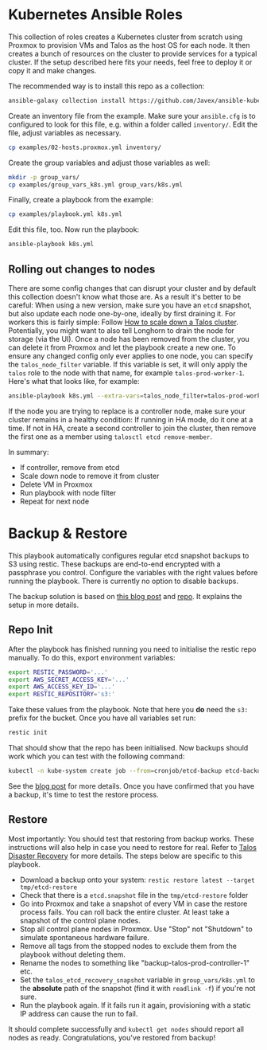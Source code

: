 # Kubernetes Ansible Roles

This collection of roles creates a Kubernetes cluster from scratch using
Proxmox to provision VMs and Talos as the host OS for each node. It then
creates a bunch of resources on the cluster to provide services for a typical
cluster. If the setup described here fits your needs, feel free to deploy it or
copy it and make changes.

The recommended way is to install this repo as a collection:

```bash
ansible-galaxy collection install https://github.com/Javex/ansible-kubernetes
```

Create an inventory file from the example. Make sure your
`ansible.cfg` is to configured to look for this file, e.g. within a folder
called `inventory/`. Edit the file, adjust variables as necessary.

```bash
cp examples/02-hosts.proxmox.yml inventory/
```

Create the group variables and adjust those variables as well:

```bash
mkdir -p group_vars/
cp examples/group_vars_k8s.yml group_vars/k8s.yml
```

Finally, create a playbook from the example:

```bash
cp examples/playbook.yml k8s.yml
```

Edit this file, too. Now run the playbook:

```bash
ansible-playbook k8s.yml
```

## Rolling out changes to nodes

There are some config changes that can disrupt your cluster and by default this
collection doesn't know what those are. As a result it's better to be careful:
When using a new version, make sure you have an `etcd` snapshot, but also update
each node one-by-one, ideally by first draining it. For workers this is fairly
simple: Follow [How to scale down a Talos cluster](https://www.talos.dev/v1.9/talos-guides/howto/scaling-down/).
Potentially, you might  want to also tell Longhorn to drain the node for storage
(via the UI). Once a node has been removed from the cluster, you can delete it
from Proxmox and let the playbook create a new one. To ensure any changed config
only ever applies to one node, you can specify the `talos_node_filter` variable.
If this variable is set, it will only apply the `talos` role to the node with
that name, for example `talos-prod-worker-1`. Here's what that looks like, for
example:

```bash
ansible-playbook k8s.yml --extra-vars=talos_node_filter=talos-prod-worker-1
```

If the node you are trying to replace is a controller node, make sure your
cluster remains in a healthy condition: If running in HA mode, do it one at a
time. If not in HA, create a second controller to join the cluster, then remove
the first one as a member using `talosctl etcd remove-member`.

In summary:

* If controller, remove from etcd
* Scale down node to remove it from cluster
* Delete VM in Proxmox
* Run playbook with node filter
* Repeat for next node

# Backup & Restore

This playbook automatically configures regular etcd snapshot backups to S3 using
restic. These backups are end-to-end encrypted with a passphrase you control.
Configure the variables with the right values before running the playbook. There
is currently no option to disable backups.

The backup solution is based on [this blog post](https://alexlubbock.com/encrypted-backup-talos-etcd-aws-s3)
and [repo](https://github.com/alubbock/talos-etcd-backup). It explains the setup
in more details.

## Repo Init

After the playbook has finished running you need to initialise the restic repo
manually. To do this, export environment variables:

```bash
export RESTIC_PASSWORD='...'
export AWS_SECRET_ACCESS_KEY='...'
export AWS_ACCESS_KEY_ID='...'
export RESTIC_REPOSITORY='s3:'
```

Take these values from the playbook. Note that here you **do** need the `s3:`
prefix for the bucket. Once you have all variables set run:

```bash
restic init
```

That should show that the repo has been initialised. Now backups should work
which you can test with the following command:

```bash
kubectl -n kube-system create job --from=cronjob/etcd-backup etcd-backup-first
```

See the [blog post](https://alexlubbock.com/encrypted-backup-talos-etcd-aws-s3)
for more details. Once you have confirmed that you have a backup, it's time to
test the restore process.

## Restore

Most importantly: You should test that restoring from backup works. These
instructions will also help in case you need to restore for real. Refer to
[Talos Disaster Recovery](https://www.talos.dev/v1.9/advanced/disaster-recovery/)
for more details. The steps below are specific to this playbook.

* Download a backup onto your system: `restic restore latest --target tmp/etcd-restore`
* Check that there is a `etcd.snapshot` file in the `tmp/etcd-restore` folder
* Go into Proxmox and take a snapshot of every VM in case the restore process
  fails. You can roll back the entire cluster. At least take a snapshot of the
  control plane nodes.
* Stop all control plane nodes in Proxmox. Use "Stop" not "Shutdown" to simulate
  spontaneous hardware failure.
* Remove all tags from the stopped nodes to exclude them from the playbook
  without deleting them.
* Rename the nodes to something like "backup-talos-prod-controller-1" etc.
* Set the `talos_etcd_recovery_snapshot` variable in `group_vars/k8s.yml` to the
  **absolute** path of the snapshot (find it with `readlink -f`) if you're not
  sure.
* Run the playbook again. If it fails run it again, provisioning with a static
  IP address can cause the run to fail.

It should complete successfully and `kubectl get nodes` should report all nodes
as ready. Congratulations, you've restored from backup!
